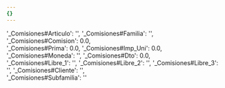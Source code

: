 ```yaml
---
{}
---
```

   
'_Comisiones#Articulo': '', '_Comisiones#Familia': '', '_Comisiones#Comision': 0.0,     
'_Comisiones#Prima': 0.0, '_Comisiones#Imp_Uni': 0.0, '_Comisiones#Moneda': '', '_Comisiones#Dto': 0.0,     
'_Comisiones#Libre_1': '', '_Comisiones#Libre_2': '', '_Comisiones#Libre_3': '', '_Comisiones#Cliente': '',     
'_Comisiones#Subfamilia': ''